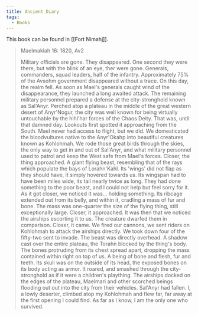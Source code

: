 ```yaml
---
title: Ancient Diary
tags:
  - Books
---
```


This book can be found in [[Fort Nimahj]].

> Maelmaklah 16: 1820, Av2
>
> Military officials are gone. They disappeared. One second they were there, but with the blink of an eye, ther were gone. Generals, commanders, squad leaders, half of the infantry. Approximately 75% of the Avsohm government disappeared without a trace. On this day, the realm fell. As soon as Mael's generals caught wind of the disappearance, they launched a long awaited attack. The remaining military personnel prepared a defense at the city-stronghold known as Sal'Anyr. Perched atop a plateau in the middle of the great western desert of Anyr'Nogur, the city was well known for being virtually untouchable by the hihl'har forces of the Chaos Deity. That was, until that damned day. Lookouts first spotted it approaching from the South. Mael never had access to flight, but we did. We domesticated the bloodvultures native to the Anyr'Okahp into beautiful creatures known as Kohlohmah. We rode those great birds through the skies, the only way to get in and out of Sal'Anyr, and what military personnel used to patrol and keep the West safe from Mael's forces. Closer, the thing approached. A giant flying beast, resembling that of the rays which populate the bays of Lorahn'Kahl. Its 'wings' did not flap as they should have, it simply hovered towards us. Its wingspan had to have been miles wide, its tail nearly twice as long. They had done something to the poor beast, and I could not help but feel sorry for it. As it got closer, we noticed it was... holding something. Its ribcage extended out from its belly, and within it, cradling a mass of fur and bone. The mass was one-quarter the size of the flying thing, still exceptionally large. Closer, it approached. It was then that we noticed the airships escorting it to us. The creature dwarfed them in comparison. Closer, it came. We fired our cannons, we sent riders on Kohlohmah to attack the airships directly. We took down four of the fifty-two sent to invade. The beast was directly overhead. A shadow cast over the entire plateau, the Torahn blocked by the thing's body. The bones protruding from its chest spread apart, dropping the mass contained within right on top of us. A being of bone and flesh, fur and teeth. Its skull was on the outside of its head, the exposed bones on its body acting as armor. It roared, and smashed through the city-stronghold as if it were a children's plaything. The airships docked on the edges of the plateau, Maelmari and other scorched beings flooding out out into the city from their vehicles. Sal'Anyr had fallen. I, a lowly deserter, climbed atop my Kohlohmah and flew far, far away at the first opening I could find. As far as I know, I am the only one who survived.



